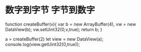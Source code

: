 
# 数字到字节 字节到数字

function createBuffer(v){
    var b = new ArrayBuffer(4),
        vw = new DataView(b);
    vw.setUint32(0,v,true);
    return b;
}

a = createBuffer(2)
let view = new DataView(a);
console.log(view.getUint32(0,true));
